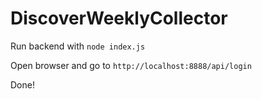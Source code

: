 # DiscoverWeeklyCollector

Run backend with `node index.js`

Open browser and go to `http://localhost:8888/api/login`

Done!